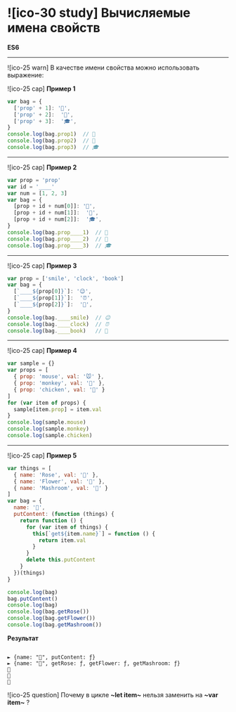 # ![ico-30 study] Вычисляемые имена свойств

**ES6**

________________________________________________

![ico-25 warn] В качестве имени свойства можно использовать выражение:

![ico-25 cap] **Пример 1**

~~~js
var bag = {
  ['prop' + 1]: '👜',
  ['prop' + 2]:  '🍄',
  ['prop' + 3]:  '🎓',
}
console.log(bag.prop1)  // 👜
console.log(bag.prop2)  // 🍄
console.log(bag.prop3)  // 🎓
~~~

__________________________________________

![ico-25 cap] **Пример 2**

~~~js
var prop = 'prop'
var id = '____'
var num = [1, 2, 3]
var bag = {
  [prop + id + num[0]]: '👜',
  [prop + id + num[1]]:  '🍄',
  [prop + id + num[2]]:  '🎓',
}
console.log(bag.prop____1)  // 👜
console.log(bag.prop____2)  // 🍄
console.log(bag.prop____3)  // 🎓
~~~

__________________________________________

![ico-25 cap] **Пример 3**

~~~js
var prop = ['smile', 'clock', 'book']
var bag = {
  [`____${prop[0]}`]: '😉',
  [`____${prop[1]}`]:  '⏰',
  [`____${prop[2]}`]:  '📖',
}
console.log(bag.____smile)  // 😉
console.log(bag.____clock)  // ⏰
console.log(bag.____book)   // 📖
~~~

__________________________________________

![ico-25 cap] **Пример 4**

~~~js
var sample = {}
var props = [
  { prop: 'mouse', val: '🐭' },
  { prop: 'monkey', val: '🐒' },
  { prop: 'chicken', val: '🐥' }
]
for (var item of props) {
  sample[item.prop] = item.val
}
console.log(sample.mouse)
console.log(sample.monkey)
console.log(sample.chicken)
~~~

__________________________________________

![ico-25 cap] **Пример 5**

~~~js
var things = [
  { name: 'Rose', val: '🌹' },
  { name: 'Flower', val: '🌸' },
  { name: 'Mashroom', val: '🍄' }
]
var bag = {
  name: '👜',
  putContent: (function (things) {
    return function () {
      for (var item of things) {
        this[`get${item.name}`] = function () {
          return item.val
        }
      }
      delete this.putContent
    }
  })(things)
}

console.log(bag)
bag.putContent()
console.log(bag)
console.log(bag.getRose())
console.log(bag.getFlower())
console.log(bag.getMashroom())
~~~

**Результат**

~~~console

► {name: "👜", putContent: ƒ}
► {name: "👜", getRose: ƒ, getFlower: ƒ, getMashroom: ƒ}
🌹
🌸
🍄
~~~

![ico-25 question] Почему в цикле **~let item~** нельзя заменить на **~var item~** ?
